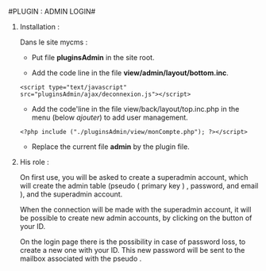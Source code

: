 #PLUGIN : ADMIN LOGIN#



1. Installation :
	
	Dans le site mycms :

	* Put file **pluginsAdmin** in the site root.

	* Add the code line in the file **view/admin/layout/bottom.inc**.

   `<script type="text/javascript" src="pluginsAdmin/ajax/deconnexion.js"></script>`

	* Add the code'line in the file view/back/layout/top.inc.php in the menu (below *ajouter*) to add user management.

   `<?php include ("./pluginsAdmin/view/monCompte.php"); ?></script>`

	* Replace the current file **admin** by the plugin file.


2. His role :

	On first use, you will be asked to create a superadmin account, which will create the admin table (pseudo ( primary key ) , password, and email ), and the superadmin account.

	When the connection will be made with the superadmin account, it will be possible to create new admin accounts, by clicking on the button of your ID.

	On the login page there is the possibility in case of password loss, to create a new one with your ID. This new password will be sent to the mailbox associated with the pseudo .


	
	